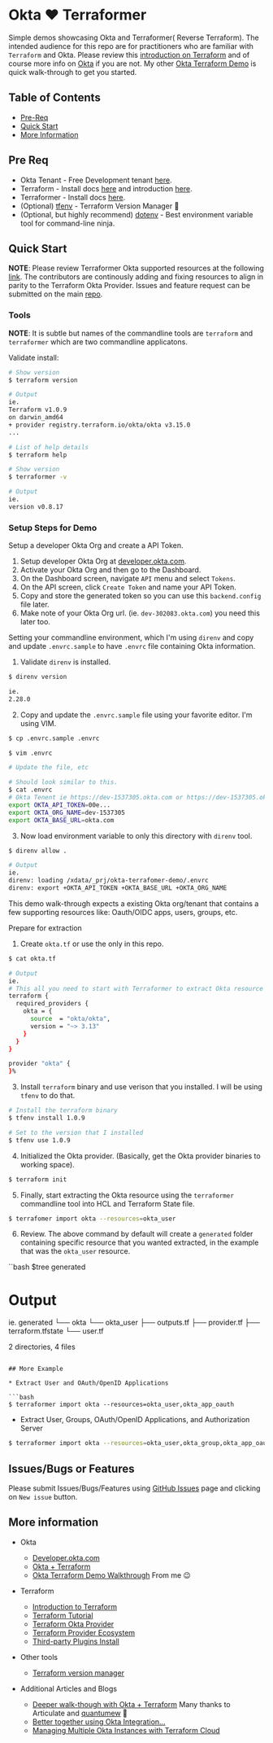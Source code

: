 # Okta :heart: Terraformer

Simple demos showcasing Okta and Terraformer( Reverse Terraform). The intended audience for this repo are for practitioners who are familiar with `Terraform` and Okta. Please review this [introduction on Terraform](https://www.terraform.io/intro/index.html) and of course more info on [Okta](https://developer.okta.com/) if you are not. My other [Okta Terraform Demo](https://github.com/noinarisak/okta-terraform-demo) is quick walk-through to get you started.

## Table of Contents

* [Pre-Req](#pre-req)
* [Quick Start](#quick-start)
* [More Information](#more-information)

## Pre Req

* Okta Tenant - Free Development tenant [here](https://developer.okta.com/).
* Terraform - Install docs [here](https://learn.hashicorp.com/tutorials/terraform/install-cli) and introduction [here](https://www.terraform.io/intro/index.html).
* Terraformer - Install docs [here](https://github.com/GoogleCloudPlatform/terraformer#installation).
* (Optional) [tfenv](https://github.com/tfutils/tfenv) - Terraform Version Manager 🎉
* (Optional, but highly recommend) [dotenv](https://direnv.net/) - Best environment variable tool for command-line ninja.

## Quick Start

**NOTE**: Please review Terraformer Okta supported resources at the following [link](https://github.com/GoogleCloudPlatform/terraformer/blob/master/docs/okta.md). The contributors are continously adding and fixing resources to align in parity to the Terraform Okta Provider. Issues and feature request can be submitted on the main [repo](https://github.com/GoogleCloudPlatform/terraformer/issues).

### Tools

**NOTE**: It is subtle but names of the commandline tools are `terraform` and `terraformer` which are two commandline applicatons.

Validate install:

```bash
# Show version
$ terraform version

# Output
ie.
Terraform v1.0.9
on darwin_amd64
+ provider registry.terraform.io/okta/okta v3.15.0
...

# List of help details
$ terraform help
```

```bash
# Show version
$ terraformer -v

# Output
ie.
version v0.8.17
```


### Setup Steps for Demo

Setup a developer Okta Org and create a API Token.

1. Setup developer Okta Org at [developer.okta.com](https://developer.okta.com/).
2. Activate your Okta Org and then go to the Dashboard.
3. On the Dashboard screen, navigate `API` menu and select `Tokens`.
4. On the API screen, click `Create Token` and name your API Token.
5. Copy and store the generated token so you can use this `backend.config` file later.
6. Make note of your Okta Org url. (ie. `dev-302083.okta.com`) you need this later too.

Setting your commandline environment, which I'm using `direnv` and copy and update `.envrc.sample` to have `.envrc` file containing Okta information.

1. Validate `direnv` is installed.

```bash
$ direnv version

ie.
2.28.0
```

2. Copy and update the `.envrc.sample` file using your favorite editor. I'm using VIM.

```bash
$ cp .envrc.sample .envrc

$ vim .envrc

# Update the file, etc

# Should look similar to this.
$ cat .envrc
# Okta Tenent ie https://dev-1537305.okta.com or https://dev-1537305.oktapreview.com
export OKTA_API_TOKEN=00e...
export OKTA_ORG_NAME=dev-1537305
export OKTA_BASE_URL=okta.com
```

3. Now load environment variable to only this directory with `direnv` tool.

```bash
$ direnv allow .

# Output
ie.
direnv: loading /xdata/_prj/okta-terrafomer-demo/.envrc
direnv: export +OKTA_API_TOKEN +OKTA_BASE_URL +OKTA_ORG_NAME
```

This demo walk-through expects a existing Okta org/tenant that contains a few supporting resources like: Oauth/OIDC apps, users, groups, etc.

Prepare for extraction

1. Create `okta.tf` or use the only in this repo.

```bash
$ cat okta.tf

# Output
ie.
# This all you need to start with Terraformer to extract Okta resource from your Okta tenant.
terraform {
  required_providers {
    okta = {
      source  = "okta/okta",
      version = "~> 3.13"
    }
  }
}

provider "okta" {
}%
```

3. Install `terraform` binary and use verison that you installed. I will be using `tfenv` to do that.

```bash
# Install the terraform binary
$ tfenv install 1.0.9

# Set to the version that I installed
$ tfenv use 1.0.9
```

4. Initialized the Okta provider. (Basically, get the Okta provider binaries to working space).

```bash
$ terraform init
```

5. Finally, start extracting the Okta resource using the `terraformer` commandline tool into HCL and Terraform State file.

```bash
$ terrafomer import okta --resources=okta_user
```

6. Review. The above command by default will create a `generated` folder containing specific resource that you wanted extracted, in the example that was the `okta_user` resource.

``bash
$tree generated

# Output
ie.
generated
└── okta
    └── okta_user
        ├── outputs.tf
        ├── provider.tf
        ├── terraform.tfstate
        └── user.tf

2 directories, 4 files
```

## More Example

* Extract User and OAuth/OpenID Applications

```bash
$ terraformer import okta --resources=okta_user,okta_app_oauth
```

* Extract User, Groups, OAuth/OpenID Applications, and Authorization Server

```bash
$ terraformer import okta --resources=okta_user,okta_group,okta_app_oauth,okta_auth_server
```

## Issues/Bugs or Features

Please submit Issues/Bugs/Features using [GitHub Issues](https://github.com/noinarisak/okta-terraform-demo/issues) page and clicking on `New issue` button.

## More information

* Okta
  * [Developer.okta.com](https://developer.okta.com)
  * [Okta + Terraform](https://www.okta.com/blog/2019/08/better-together-using-the-okta-integration-with-hashicorp-terraform)
  * [Okta Terraform Demo Walkthrough](https://github.com/noinarisak/okta-terraform-demo) From me 😉

* Terraform
  * [Introduction to Terraform](https://www.terraform.io/intro/index.html)
  * [Terraform Tutorial](https://learn.hashicorp.com/terraform)
  * [Terraform Okta Provider](https://www.terraform.io/docs/providers/okta/index.html)
  * [Terraform Provider Ecosystem](https://www.terraform.io/docs/providers/index.html)
  * [Third-party Plugins Install](https://www.terraform.io/docs/configuration/providers.html#third-party-plugins)

* Other tools
  * [Terraform version manager](https://github.com/tfutils/tfenv)

* Additional Articles and Blogs
  * [Deeper walk-though with Okta + Terraform](https://github.com/articulate/terraform-provider-okta-demos) Many thanks to Articulate and [quantumew](https://github.com/quantumew) :tada:
  * [Better together using Okta Integration...](https://www.okta.com/blog/2019/08/better-together-using-the-okta-integration-with-hashicorp-terraform/)
  * [Managing Multiple Okta Instances with Terraform Cloud](https://developer.okta.com/blog/2020/02/03/managing-multiple-okta-instances-with-terraform-cloud)
